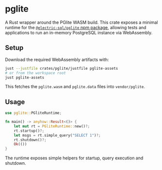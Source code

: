 # pglite

A Rust wrapper around the PGlite WASM build. This crate exposes a minimal
runtime for the [`@electric-sql/pglite` npm package](https://www.npmjs.com/package/@electric-sql/pglite),
allowing tests and applications to run an in-memory PostgreSQL instance via
WebAssembly.

## Setup

Download the required WebAssembly artifacts with:

```sh
just --justfile crates/pglite/justfile pglite-assets
# or from the workspace root
just pglite-assets
```

This fetches the `pglite.wasm` and `pglite.data` files into `vendor/pglite`.

## Usage

```rust
use pglite::PGliteRuntime;

fn main() -> anyhow::Result<()> {
    let mut rt = PGliteRuntime::new()?;
    rt.startup()?;
    let msgs = rt.simple_query("SELECT 1")?;
    rt.shutdown()?;
    Ok(())
}
```

The runtime exposes simple helpers for startup, query execution and shutdown.

